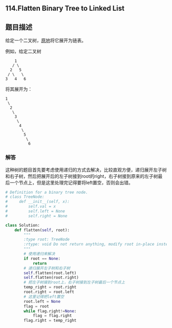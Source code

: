 ## 114.Flatten Binary Tree to Linked List

## 题目描述

给定一个二叉树，[原地](https://baike.baidu.com/item/%E5%8E%9F%E5%9C%B0%E7%AE%97%E6%B3%95/8010757)将它展开为链表。

例如，给定二叉树

```
    1
   / \
  2   5
 / \   \
3   4   6
```

将其展开为：

```
1
 \
  2
   \
    3
     \
      4
       \
        5
         \
          6
```



### 解答

​	这种树的题目首先要考虑使用递归的方式去解决，比较直观方便，递归展开左子树和右子树，然后把展开后的左子树接到root的right，右子树接到原来的左子树最后一个节点上，但是这里处理完记得要将left置空，否则会出错。

```python
# Definition for a binary tree node.
# class TreeNode:
#     def __init__(self, x):
#         self.val = x
#         self.left = None
#         self.right = None

class Solution:
    def flatten(self, root):
        """
        :type root: TreeNode
        :rtype: void Do not return anything, modify root in-place instead.
        """
        # 使用递归来解决
        if root == None:
            return
        # 递归展开左子树和右子树
        self.flatten(root.left)
        self.flatten(root.right)
        # 把左子树接到root上，右子树接到左子树最后一个节点上
        temp_right = root.right
        root.right = root.left
        # 这里记得把left置空
        root.left = None
        flag = root
        while flag.right!=None:
            flag = flag.right
        flag.right = temp_right
        
```

